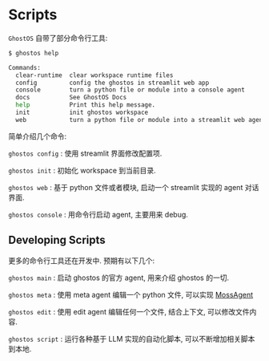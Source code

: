 # Scripts

`GhostOS` 自带了部分命令行工具: 

```bash
$ ghostos help

Commands:
  clear-runtime  clear workspace runtime files
  config         config the ghostos in streamlit web app
  console        turn a python file or module into a console agent
  docs           See GhostOS Docs
  help           Print this help message.
  init           init ghostos workspace
  web            turn a python file or module into a streamlit web agent
```

简单介绍几个命令: 


`ghostos config` : 使用 streamlit 界面修改配置项. 

`ghostos init` : 初始化 workspace 到当前目录.

`ghostos web` : 基于 python 文件或者模块, 启动一个 streamlit 实现的 agent 对话界面. 

`ghostos console` : 用命令行启动 agent, 主要用来 debug. 


## Developing Scripts

更多的命令行工具还在开发中. 预期有以下几个: 

`ghostos main` : 启动 ghostos 的官方 agent, 用来介绍 ghostos 的一切. 

`ghostos meta` : 使用 meta agent 编辑一个 python 文件, 可以实现 [MossAgent](../usages/moss_agent.md)

`ghostos edit` : 使用 edit agent 编辑任何一个文件, 结合上下文, 可以修改文件内容. 

`ghostos script` : 运行各种基于 LLM 实现的自动化脚本, 可以不断增加相关脚本到本地.  